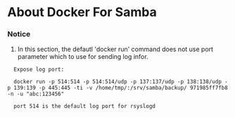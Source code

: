 # About Docker For Samba

### Notice
  1. In this section, the defautl 'docker run' command does not use port parameter which to use for sending log infor.

  ```
    Expose log port:
    
    docker run -p 514:514 -p 514:514/udp -p 137:137/udp -p 138:138/udp -p 139:139 -p 445:445 -ti -v /home/tmp/:/srv/samba/backup/ 971985ff7fb8 -n -u "abc:123456"
    
    port 514 is the default log port for rsyslogd
  ```
